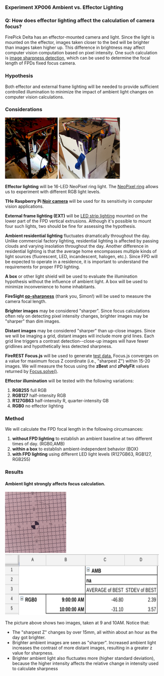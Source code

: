 ### Experiment XP006 Ambient vs. Effector Lighting

### Q: How does effector lighting affect the calculation of camera focus?

FirePick Delta has an effector-mounted camera and light. Since the light is
mounted on the effector, images taken closer to the bed will be brighter than 
images taken higher up. This difference in brightness may affect computer vision
computation based on pixel intensity. One such calculation is 
<a href="https://github.com/firepick1/FireSight/wiki/op-Sharpness">image sharpness detection</a>,
which can be used to determine the focal length of FPDs fixed focus camera.

### Hypothesis
Both effector and external frame lighting will be needed to provide sufficient 
controlled illumination to minimize the impact of ambient light changes on
computer vision calculations.

### Considerations
<a href="https://github.com/firepick1/fpd-vision/blob/master/XP006-lighting/img/FPD_EXT.jpg"><img
src="https://github.com/firepick1/fpd-vision/blob/master/XP006-lighting/img/FPD_EXT.jpg" height=200px></a>
<a href="https://github.com/firepick1/fpd-vision/blob/master/XP006-lighting/img/FPD_BOX.JPG"><img
src="https://github.com/firepick1/fpd-vision/blob/master/XP006-lighting/img/FPD_BOX.JPG" 
height=200px></a>

**Effector lighting** will be 16-LED NeoPixel ring light. 
The <a href="http://www.adafruit.com/product/1463">NeoPixel ring</a>
allows us to experiment with different RGB light levels.

**THe Raspberry Pi <a href="http://www.adafruit.com/product/1567">Noir camera</a>** 
will be used for its sensitivity in computer vision applications.

**External frame lighting (EXT)** will be 
<a href="http://www.amazon.com/Goal-Zero-14101-Stick-Light/dp/B0045XRK06/ref=sr_1_3?ie=UTF8&qid=1426303833&sr=8-3&keywords=usb+led">
LED strip lighting</a> mounted on the lower
part of the FPD vertical extrusions. Although it's possible to mount four such lights,
two should be fine for assessing the hypothesis.

**Ambient residential lighting** fluctuates dramatically throughout the day. Unlike
commercial factory lighting, residential lighting is affected by passing clouds
and varying insolation throughout the day. Another difference in residential lighting is
that the average home encompasses multiple kinds of light sources (fluorescent, LED,
incandescent, halogen, etc.). Since FPD will be expected to operate in a residence, 
it is important to understand the requirements for proper FPD lighting.

**A box** or other light shield will be used to evaluate the illumination hypothesis
without the influence of ambient light. A box will be used to minimize inconvenience
to home inhabitants. 

**FireSight <a href="https://github.com/firepick1/FireSight/wiki/op-Sharpness">op-sharpness</a>** (thank you, Simon!) will be used to measure the camera
focal length.

**Brighter images** may be considered "sharper". Since focus calculations often rely on detecting 
pixel intensity changes, brighter images may be "sharper" than dim images.

**Distant images** may be considered "sharper" than up-close images. 
Since we will be imaging a grid, distant images will include more grid lines.
Each grid line triggers a contrast detection--close-up images will have
fewer gridlines and hypothetically less detected sharpness.

**FireREST Focus.js** will be used to generate 
<a href="https://github.com/firepick1/fpd-vision/tree/master/XP006-lighting/data">test data.</a>
Focus.js converges 
on a value for maximum focus Z coordinate (i.e., "sharpest Z") within 15-20 images.
We will measure the focus using the **zBest** and **zPolyFit** values returned by 
<a href="https://github.com/firepick1/FireREST/blob/dev/server/firepick/Focus.js">Focus.solve()</a>.

**Effector illumination** will be tested with the following variations:

1. **RGB255** full RGB 
1. **RGB127** half-intensity RGB
1. **R127GB63** half-intensity R, quarter-intensity GB
1. **RGB0** no effector lighting

### Method

We will calculate the FPD focal length in the following circumsances:

1. **without FPD lighting** to establish an ambient baseline at two different times of day. (RGB0,AMB)
1. **within a box** to establish ambient-independent behavior (BOX)
1. **with FPD lighting** using different LED light levels (R127GB63, RGB127, RGB255)


### Results

#### Ambient light strongly affects focus calculation. 
<a href="https://github.com/firepick1/fpd-vision/blob/master/XP006-lighting/img/ambient-38_9AM_10AM.gif">
<img src="https://github.com/firepick1/fpd-vision/blob/master/XP006-lighting/img/ambient-38_9AM_10AM.gif" 
height=200px></a>
<a href="https://github.com/firepick1/fpd-vision/blob/master/XP006-lighting/img/ambient_data.png">
<img src="https://github.com/firepick1/fpd-vision/blob/master/XP006-lighting/img/ambient_data.png" 
height=200px></a>

The picture above shows two images, taken at 9 and 10AM. Notice that:

* The "sharpest Z" changes by over 15mm, all within about an hour as the day got brighter.
* Brighter ambient images are seen as "sharper". Increased ambient light increases the contrast of more distant images, resulting in a greater z value for sharpness.
* Brighter ambient light also fluctuates more (higher standard deviation), because the higher intensity affects the relative change in intensity used to calculate sharpness
